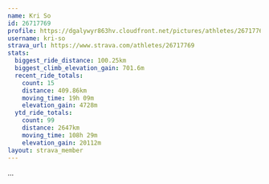 ```yaml
---
name: Kri So
id: 26717769
profile: https://dgalywyr863hv.cloudfront.net/pictures/athletes/26717769/7761026/13/large.jpg
username: kri-so
strava_url: https://www.strava.com/athletes/26717769
stats:
  biggest_ride_distance: 100.25km
  biggest_climb_elevation_gain: 701.6m
  recent_ride_totals:
    count: 15
    distance: 409.86km
    moving_time: 19h 09m
    elevation_gain: 4728m
  ytd_ride_totals:
    count: 99
    distance: 2647km
    moving_time: 108h 29m
    elevation_gain: 20112m
layout: strava_member
--- 
```

...
